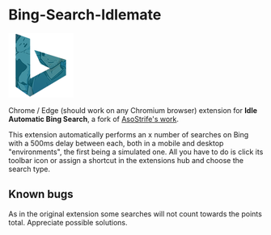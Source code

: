 # Bing-Search-Idlemate
![](https://github.com/AsoStrife/Bing-Search-Automator/blob/00aa9c79a7aa91b48855928f5123c23a8d7b12fa/img/icon128.png?raw=true)

Chrome / Edge (should work on any Chromium browser) extension for **Idle Automatic Bing Search**, a fork of <a href=https://github.com/AsoStrife/Bing-Search-Automator>AsoStrife's work</a>. 

This extension automatically performs an x number of searches on Bing with a 500ms delay between each, both in a mobile and desktop "environments", the first being a simulated one. All you have to do is click its toolbar icon or assign a shortcut in the extensions hub and choose the search type.

## Known bugs
As in the original extension some searches will not count towards the points total. Appreciate possible solutions.

